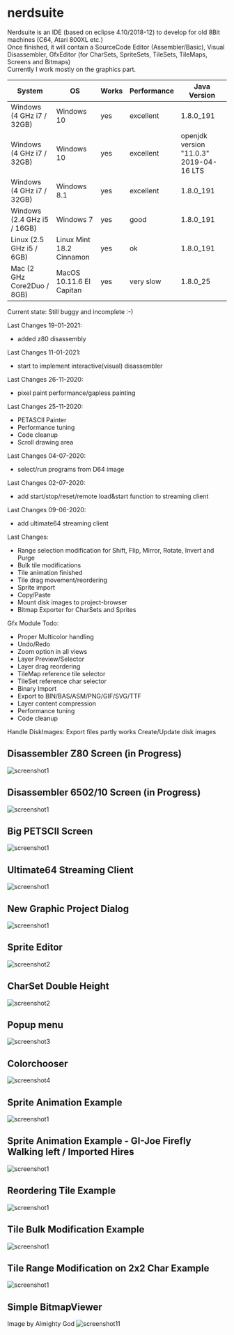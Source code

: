 # nerdsuite
Nerdsuite is an IDE (based on eclipse 4.10/2018-12) to develop for old 8Bit machines (C64, Atari 800XL etc.)  
Once finished, it will contain a SourceCode Editor (Assembler/Basic), Visual Disassembler, GfxEditor (for CharSets, SpriteSets, TileSets, TileMaps, Screens and Bitmaps)  
Currently I work mostly on the graphics part.  

| System | OS | Works | Performance | Java Version
| -- | -- | -- | -- | -- |
| Windows (4 GHz i7 / 32GB) | Windows 10 | yes | excellent| 1.8.0_191
| Windows (4 GHz i7 / 32GB) | Windows 10 | yes | excellent| openjdk version "11.0.3" 2019-04-16 LTS
| Windows (4 GHz i7 / 32GB) | Windows 8.1 | yes | excellent| 1.8.0_191
| Windows (2.4 GHz i5 / 16GB) | Windows 7 | yes | good| 1.8.0_191
| Linux (2.5 GHz i5 / 6GB) | Linux Mint 18.2 Cinnamon | yes | ok | 1.8.0_191
| Mac (2 GHz Core2Duo / 8GB) | MacOS 10.11.6 El Capitan | yes | very slow | 1.8.0_25

Current state: Still buggy and incomplete :-)

Last Changes 19-01-2021:
- added z80 disassembly

Last Changes 11-01-2021:
- start to implement interactive(visual) disassembler

Last Changes 26-11-2020:
- pixel paint performance/gapless painting

Last Changes 25-11-2020:
- PETASCII Painter
- Performance tuning
- Code cleanup
- Scroll drawing area

Last Changes 04-07-2020:
- select/run programs from D64 image

Last Changes 02-07-2020:
- add start/stop/reset/remote load&start function to streaming client

Last Changes 09-06-2020:
- add ultimate64 streaming client

Last Changes:
- Range selection modification for Shift, Flip, Mirror, Rotate, Invert and Purge
- Bulk tile modifications
- Tile animation finished
- Tile drag movement/reordering
- Sprite import
- Copy/Paste
- Mount disk images to project-browser
- Bitmap Exporter for CharSets and Sprites

Gfx Module Todo:
- Proper Multicolor handling
- Undo/Redo
- Zoom option in all views
- Layer Preview/Selector
- Layer drag reordering
- TileMap reference tile selector
- TileSet reference char selector
- Binary Import
- Export to BIN/BAS/ASM/PNG/GIF/SVG/TTF
- Layer content compression
- Performance tuning
- Code cleanup


Handle DiskImages:
Export files partly works
Create/Update disk images
## Disassembler Z80 Screen (in Progress)
![screenshot1](https://github.com/guidobonerz/nerdsuite/blob/develop/docs/z80.png)
## Disassembler 6502/10 Screen (in Progress)
![screenshot1](https://github.com/guidobonerz/nerdsuite/blob/develop/docs/6502.png)
## Big PETSCII Screen
![screenshot1](https://github.com/guidobonerz/nerdsuite/blob/develop/docs/BigScreen2.png)
## Ultimate64 Streaming Client
![screenshot1](https://github.com/guidobonerz/nerdsuite/blob/develop/docs/ultimate64-streaming-windows.png)
## New Graphic Project Dialog
![screenshot1](https://github.com/guidobonerz/nerdsuite/blob/develop/docs/ns_screen1.png)
## Sprite Editor
![screenshot2](https://github.com/guidobonerz/nerdsuite/blob/develop/docs/ns_screen2.png)
## CharSet Double Height
![screenshot2](https://github.com/guidobonerz/nerdsuite/blob/develop/docs/ns_screen4.png)
## Popup menu
![screenshot3](https://github.com/guidobonerz/nerdsuite/blob/develop/docs/ns_screen3.png)
## Colorchooser
![screenshot4](https://github.com/guidobonerz/nerdsuite/blob/develop/docs/ColorChooser.png)
## Sprite Animation Example
![screenshot1](https://github.com/guidobonerz/nerdsuite/blob/develop/docs/drops_animation.gif)
## Sprite Animation Example - GI-Joe Firefly Walking left / Imported Hires
![screenshot1](https://github.com/guidobonerz/nerdsuite/blob/develop/docs/gi-joe-firefly-walk-left.gif)
## Reordering Tile Example
![screenshot1](https://github.com/guidobonerz/nerdsuite/blob/develop/docs/tile_reordering.gif)
## Tile Bulk Modification Example
![screenshot1](https://github.com/guidobonerz/nerdsuite/blob/develop/docs/tile_bulk_modification.gif)
## Tile Range Modification on 2x2 Char Example
![screenshot1](https://github.com/guidobonerz/nerdsuite/blob/develop/docs/tile_range_modification.gif)
## Simple BitmapViewer
Image by Almighty God
![screenshot11](https://github.com/guidobonerz/nerdsuite/blob/develop/docs/koala.png)

